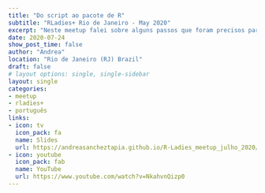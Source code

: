 ```yaml
---
title: "Do script ao pacote de R"
subtitle: "RLadies+ Rio de Janeiro - May 2020"
excerpt: "Neste meetup falei sobre alguns passos que foram precisos para transformar uma série de scripts em um pacote funcional de R"
date: 2020-07-24
show_post_time: false
author: "Andrea"
location: "Rio de Janeiro (RJ) Brazil"
draft: false
# layout options: single, single-sidebar
layout: single
categories:
- meetup
- rladies+
- português
links:
- icon: tv
  icon_pack: fa
  name: Slides
  url: https://andreasancheztapia.github.io/R-Ladies_meetup_julho_2020/#1
- icon: youtube
  icon_pack: fab
  name: YouTube
  url: https://www.youtube.com/watch?v=NkahvnQizp0
---
```


